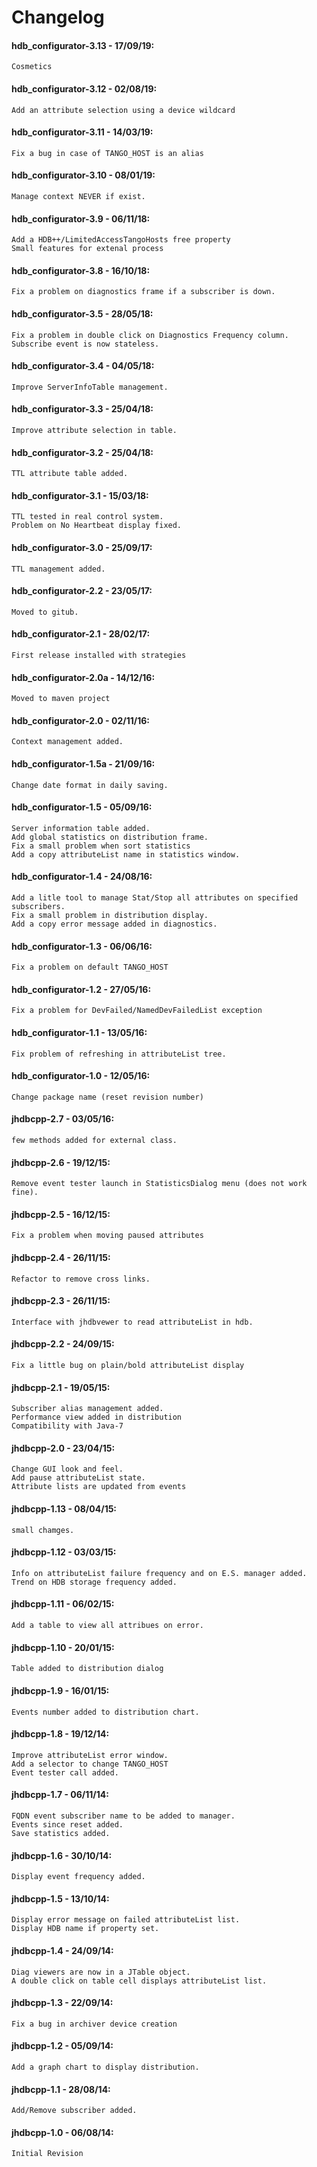 # Changelog

#### hdb_configurator-3.13 - 17/09/19:
    Cosmetics

#### hdb_configurator-3.12 - 02/08/19:
    Add an attribute selection using a device wildcard

#### hdb_configurator-3.11 - 14/03/19:
    Fix a bug in case of TANGO_HOST is an alias

#### hdb_configurator-3.10 - 08/01/19:
    Manage context NEVER if exist.

#### hdb_configurator-3.9 - 06/11/18:
    Add a HDB++/LimitedAccessTangoHosts free property
    Small features for extenal process

#### hdb_configurator-3.8 - 16/10/18:
    Fix a problem on diagnostics frame if a subscriber is down.

#### hdb_configurator-3.5 - 28/05/18:
    Fix a problem in double click on Diagnostics Frequency column.
    Subscribe event is now stateless.

#### hdb_configurator-3.4 - 04/05/18:
    Improve ServerInfoTable management.

#### hdb_configurator-3.3 - 25/04/18:
    Improve attribute selection in table.

#### hdb_configurator-3.2 - 25/04/18:
    TTL attribute table added.

#### hdb_configurator-3.1 - 15/03/18:
    TTL tested in real control system.
    Problem on No Heartbeat display fixed.

#### hdb_configurator-3.0 - 25/09/17:
    TTL management added.

#### hdb_configurator-2.2 - 23/05/17:
    Moved to gitub.

#### hdb_configurator-2.1 - 28/02/17:
    First release installed with strategies

#### hdb_configurator-2.0a - 14/12/16:
    Moved to maven project

#### hdb_configurator-2.0 - 02/11/16:
    Context management added.

#### hdb_configurator-1.5a - 21/09/16:
    Change date format in daily saving.

#### hdb_configurator-1.5 - 05/09/16:
    Server information table added.
    Add global statistics on distribution frame.
    Fix a small problem when sort statistics
    Add a copy attributeList name in statistics window.

#### hdb_configurator-1.4 - 24/08/16:
    Add a litle tool to manage Stat/Stop all attributes on specified subscribers.
    Fix a small problem in distribution display.
    Add a copy error message added in diagnostics.

#### hdb_configurator-1.3 - 06/06/16:
    Fix a problem on default TANGO_HOST

#### hdb_configurator-1.2 - 27/05/16:
    Fix a problem for DevFailed/NamedDevFailedList exception

#### hdb_configurator-1.1 - 13/05/16:
    Fix problem of refreshing in attributeList tree.

#### hdb_configurator-1.0 - 12/05/16:
    Change package name (reset revision number)

#### jhdbcpp-2.7 - 03/05/16:
    few methods added for external class.

#### jhdbcpp-2.6 - 19/12/15:
    Remove event tester launch in StatisticsDialog menu (does not work fine).

#### jhdbcpp-2.5 - 16/12/15:
    Fix a problem when moving paused attributes

#### jhdbcpp-2.4 - 26/11/15:
    Refactor to remove cross links.

#### jhdbcpp-2.3 - 26/11/15:
    Interface with jhdbvewer to read attributeList in hdb.

#### jhdbcpp-2.2 - 24/09/15:
    Fix a little bug on plain/bold attributeList display

#### jhdbcpp-2.1 - 19/05/15:
    Subscriber alias management added.
    Performance view added in distribution
    Compatibility with Java-7

#### jhdbcpp-2.0 - 23/04/15:
    Change GUI look and feel.
    Add pause attributeList state.
    Attribute lists are updated from events

#### jhdbcpp-1.13 - 08/04/15:
    small chamges.

#### jhdbcpp-1.12 - 03/03/15:
    Info on attributeList failure frequency and on E.S. manager added.
    Trend on HDB storage frequency added.

#### jhdbcpp-1.11 - 06/02/15:
    Add a table to view all attribues on error.

#### jhdbcpp-1.10 - 20/01/15:
    Table added to distribution dialog

#### jhdbcpp-1.9 - 16/01/15:
    Events number added to distribution chart.

#### jhdbcpp-1.8 - 19/12/14:
    Improve attributeList error window.
    Add a selector to change TANGO_HOST
    Event tester call added.

#### jhdbcpp-1.7 - 06/11/14:
    FQDN event subscriber name to be added to manager.
    Events since reset added.
    Save statistics added.

#### jhdbcpp-1.6 - 30/10/14:
    Display event frequency added.

#### jhdbcpp-1.5 - 13/10/14:
    Display error message on failed attributeList list.
    Display HDB name if property set.

#### jhdbcpp-1.4 - 24/09/14:
    Diag viewers are now in a JTable object.
    A double click on table cell displays attributeList list.

#### jhdbcpp-1.3 - 22/09/14:
    Fix a bug in archiver device creation

#### jhdbcpp-1.2 - 05/09/14:
    Add a graph chart to display distribution.

#### jhdbcpp-1.1 - 28/08/14:
    Add/Remove subscriber added.

#### jhdbcpp-1.0 - 06/08/14:
    Initial Revision
